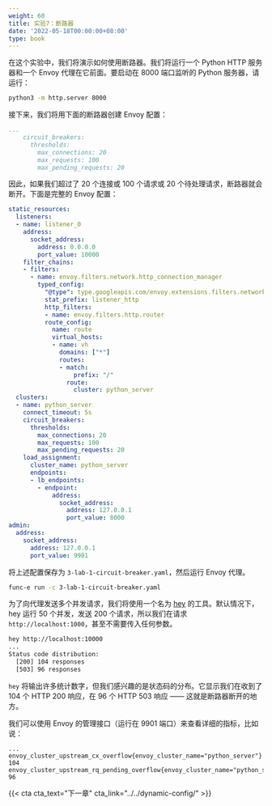 ```yaml
---
weight: 60
title: 实验7：断路器
date: '2022-05-18T00:00:00+08:00'
type: book
---
```


在这个实验中，我们将演示如何使用断路器。我们将运行一个 Python HTTP 服务器和一个 Envoy 代理在它前面。要启动在 8000 端口监听的 Python 服务器，请运行：

```sh
python3 -m http.server 8000
```

接下来，我们将用下面的断路器创建 Envoy 配置：

```yaml
...
    circuit_breakers:
      thresholds:
        max_connections: 20
        max_requests: 100
        max_pending_requests: 20
```

因此，如果我们超过了 20 个连接或 100 个请求或 20 个待处理请求，断路器就会断开。下面是完整的 Envoy 配置：

```yaml
static_resources:
  listeners:
  - name: listener_0
    address:
      socket_address:
        address: 0.0.0.0
        port_value: 10000
    filter_chains:
    - filters:
      - name: envoy.filters.network.http_connection_manager
        typed_config:
          "@type": type.googleapis.com/envoy.extensions.filters.network.http_connection_manager.v3.HttpConnectionManager
          stat_prefix: listener_http
          http_filters:
          - name: envoy.filters.http.router
          route_config:
            name: route
            virtual_hosts:
            - name: vh
              domains: ["*"]
              routes:
              - match:
                  prefix: "/"
                route:
                  cluster: python_server
  clusters:
  - name: python_server
    connect_timeout: 5s
    circuit_breakers:
      thresholds:
        max_connections: 20
        max_requests: 100
        max_pending_requests: 20
    load_assignment:
      cluster_name: python_server
      endpoints:
      - lb_endpoints:
        - endpoint:
            address:
              socket_address:
                address: 127.0.0.1
                port_value: 8000
admin:
  address:
    socket_address:
      address: 127.0.0.1
      port_value: 9901
```

将上述配置保存为 `3-lab-1-circuit-breaker.yaml`，然后运行 Envoy 代理。

```sh
func-e run -c 3-lab-1-circuit-breaker.yaml
```

为了向代理发送多个并发请求，我们将使用一个名为 [hey](https://github.com/rakyll/hey) 的工具。默认情况下，hey 运行 50 个并发，发送 200 个请求，所以我们在请求 `http://localhost:1000`，甚至不需要传入任何参数。

```sh
hey http://localhost:10000
...
Status code distribution:
  [200] 104 responses
  [503] 96 responses
```

`hey` 将输出许多统计数字，但我们感兴趣的是状态码的分布。它显示我们在收到了 104 个 HTTP 200 响应，在 96 个 HTTP 503 响应 —— 这就是断路器断开的地方。

我们可以使用 Envoy 的管理接口（运行在 9901 端口）来查看详细的指标，比如说：

```
...
envoy_cluster_upstream_cx_overflow{envoy_cluster_name="python_server"} 104
envoy_cluster_upstream_rq_pending_overflow{envoy_cluster_name="python_server"} 96
```

{{< cta cta_text="下一章" cta_link="../../dynamic-config/" >}}
